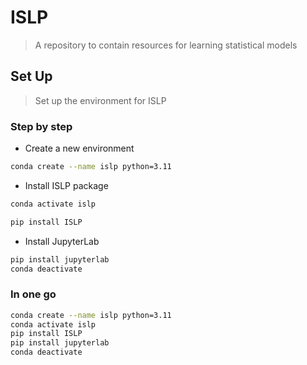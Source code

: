 # ISLP
> A repository to contain resources for learning statistical models

## Set Up
> Set up the environment for ISLP

### Step by step
- Create a new environment
```bash
conda create --name islp python=3.11
```
- Install ISLP package
```bash
conda activate islp

pip install ISLP
```
- Install JupyterLab
```bash
pip install jupyterlab
conda deactivate
```

### In one go
```bash
conda create --name islp python=3.11
conda activate islp
pip install ISLP
pip install jupyterlab
conda deactivate
```
